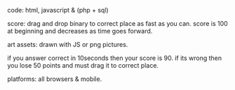code: html, javascript & (php + sql)

score: drag and drop binary to correct place as fast as you can.
score is 100 at beginning and decreases as time goes forward.

art assets: drawn with JS or png pictures.

if you answer correct in 10seconds then your score is 90.
if its wrong then you lose 50 points and must drag it to correct place.

platforms: all browsers & mobile.

